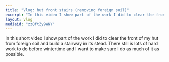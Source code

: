 ```yaml
---
title: "Vlog: hut front stairs (removing foreign soil)"
excerpt: "In this video I show part of the work I did to clear the front of my hut from foreign soil and build a stairway in its stead."
layout: vlog
mediaid: "zzQftZy9WNY"
---
```


In this short video I show part of the work I did to clear the front
of my hut from foreign soil and build a stairway in its stead. There
still is lots of hard work to do before wintertime and I want to make
sure I do as much of it as possible.
